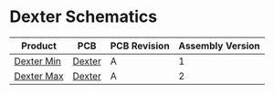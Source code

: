 # Dexter Schematics



| Product           | PCB       | PCB Revision  | Assembly Version      |
| ----------------  | --------  | --------      | -----------------     |
| [Dexter Min]      | [Dexter]  | A             | 1                     |
| [Dexter Max]      | [Dexter]  | A             | 2                     |

[Dexter]: ./ASSY_Dexter_RevA.pdf
[Dexter Min]: ./Schematic_Dexter-Min_RevA.PDF
[Dexter Max]: ./Schematic_Dexter-Max_RevA.PDF
